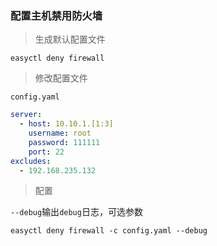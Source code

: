 ### 配置主机禁用防火墙

> 生成默认配置文件

```shell
easyctl deny firewall
```

> 修改配置文件

`config.yaml`

```yaml
server:
  - host: 10.10.1.[1:3]
    username: root
    password: 111111
    port: 22
excludes:
  - 192.168.235.132
```

> 配置

`--debug`输出`debug`日志，可选参数

```shell
easyctl deny firewall -c config.yaml --debug
```